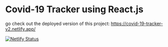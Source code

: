 # Covid-19 Tracker using React.js
go check out the deployed version of this project: https://covid-19-tracker-v2.netlify.app/

[![Netlify Status](https://api.netlify.com/api/v1/badges/e16afabb-ac8f-4d60-a56d-1034f074803d/deploy-status)](https://app.netlify.com/sites/covid-19-tracker-v2/deploys)
